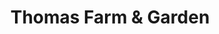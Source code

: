 ---
title: "Thomas Farm & Garden"
url: /barre-berlin/thomas-farm-and-garden/
shop: garden centre
---